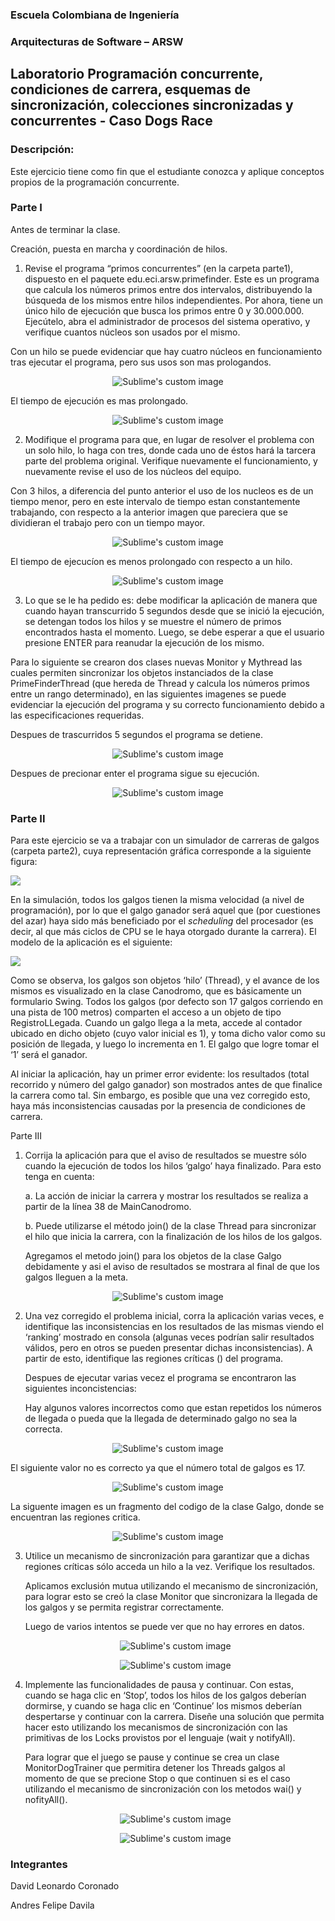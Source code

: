 
### Escuela Colombiana de Ingeniería

### Arquitecturas de Software – ARSW
## Laboratorio Programación concurrente, condiciones de carrera, esquemas de sincronización, colecciones sincronizadas y concurrentes - Caso Dogs Race

### Descripción:
Este ejercicio tiene como fin que el estudiante conozca y aplique conceptos propios de la programación concurrente.

### Parte I 
Antes de terminar la clase.

Creación, puesta en marcha y coordinación de hilos.

1. Revise el programa “primos concurrentes” (en la carpeta parte1), dispuesto en el paquete edu.eci.arsw.primefinder. Este es un programa que calcula los números primos entre dos intervalos, distribuyendo la búsqueda de los mismos entre hilos independientes. Por ahora, tiene un único hilo de ejecución que busca los primos entre 0 y 30.000.000. Ejecútelo, abra el administrador de procesos del sistema operativo, y verifique cuantos núcleos son usados por el mismo.

  Con un hilo se puede evidenciar que hay cuatro núcleos en funcionamiento tras ejecutar el programa, pero sus usos son mas prologandos.
  
  <p align="center">
    <img src="https://github.com/AndresDa1302/ARSW-LAB2/blob/master/img/media/Iparte1.png?raw=true" alt="Sublime's custom image"/>
  </p>
  El tiempo de ejecución es mas prolongado.
  <p align="center">
    <img src="https://github.com/AndresDa1302/ARSW-LAB2/blob/master/img/media/time1.png?raw=true" alt="Sublime's custom image"/>
  </p>

2. Modifique el programa para que, en lugar de resolver el problema con un solo hilo, lo haga con tres, donde cada uno de éstos hará la tarcera parte del problema original. Verifique nuevamente el funcionamiento, y nuevamente revise el uso de los núcleos del equipo.


  Con 3 hilos, a diferencia del punto anterior el uso de los nucleos es de un tiempo menor, pero en este intervalo de tiempo estan constantemente trabajando, con respecto a la   anterior imagen que pareciera que se dividieran el trabajo pero con un tiempo mayor.
  
  <p align="center">
    <img src="https://github.com/AndresDa1302/ARSW-LAB2/blob/master/img/media/Iparte2.png?raw=true" alt="Sublime's custom image"/>
  </p>
  
  El tiempo de ejecucíon es menos prolongado con respecto a un hilo.
  
  <p align="center">
    <img src="https://github.com/AndresDa1302/ARSW-LAB2/blob/master/img/media/time2.png?raw=true" alt="Sublime's custom image"/>
  </p>

  3. Lo que se le ha pedido es: debe modificar la aplicación de manera que cuando hayan transcurrido 5 segundos desde que se inició la ejecución, se detengan todos los hilos y   se muestre el número de primos encontrados hasta el momento. Luego, se debe esperar a que el usuario presione ENTER para reanudar la ejecución de los mismo.

  Para lo siguiente se crearon dos clases nuevas Monitor y Mythread las cuales permiten sincronizar los objetos instanciados de la clase PrimeFinderThread (que hereda de Thread   y calcula los números primos entre un rango determinado), en las siguientes imagenes se puede evidenciar la ejecución del programa y su correcto funcionamiento debido a las     especificaciones requeridas.

  Despues de trascurridos 5 segundos el programa se detiene.

<p align="center">
  <img src="https://github.com/AndresDa1302/ARSW-LAB2/blob/master/img/media/stop.png?raw=true" alt="Sublime's custom image"/>
</p>

  Despues  de precionar enter el programa sigue su ejecución.

<p align="center">
  <img src="https://github.com/AndresDa1302/ARSW-LAB2/blob/master/img/media/inicia.png?raw=true" alt="Sublime's custom image"/>
</p>



### Parte II 


Para este ejercicio se va a trabajar con un simulador de carreras de galgos (carpeta parte2), cuya representación gráfica corresponde a la siguiente figura:

![](./img/media/image1.png)

En la simulación, todos los galgos tienen la misma velocidad (a nivel de programación), por lo que el galgo ganador será aquel que (por cuestiones del azar) haya sido más beneficiado por el *scheduling* del
procesador (es decir, al que más ciclos de CPU se le haya otorgado durante la carrera). El modelo de la aplicación es el siguiente:

![](./img/media/image2.png)

Como se observa, los galgos son objetos ‘hilo’ (Thread), y el avance de los mismos es visualizado en la clase Canodromo, que es básicamente un formulario Swing. Todos los galgos (por defecto son 17 galgos corriendo en una pista de 100 metros) comparten el acceso a un objeto de tipo
RegistroLLegada. Cuando un galgo llega a la meta, accede al contador ubicado en dicho objeto (cuyo valor inicial es 1), y toma dicho valor como su posición de llegada, y luego lo incrementa en 1. El galgo que
logre tomar el ‘1’ será el ganador.

Al iniciar la aplicación, hay un primer error evidente: los resultados (total recorrido y número del galgo ganador) son mostrados antes de que finalice la carrera como tal. Sin embargo, es posible que una vez corregido esto, haya más inconsistencias causadas por la presencia de condiciones de carrera.

Parte III

1.  Corrija la aplicación para que el aviso de resultados se muestre
    sólo cuando la ejecución de todos los hilos ‘galgo’ haya finalizado.
    Para esto tenga en cuenta:

    a.  La acción de iniciar la carrera y mostrar los resultados se realiza a partir de la línea 38 de MainCanodromo.

    b.  Puede utilizarse el método join() de la clase Thread para sincronizar el hilo que inicia la carrera, con la finalización de los hilos de los galgos.
    
    Agregamos el metodo join() para los objetos de la clase Galgo debidamente y asi el aviso de resultados se mostrara al final de que los galgos lleguen a la meta.
    
  <p align="center">
    <img src="https://github.com/AndresDa1302/ARSW-LAB2/blob/master/img/media/join().png?raw=true" alt="Sublime's custom image"/> 
  </p>
    

2.  Una vez corregido el problema inicial, corra la aplicación varias
    veces, e identifique las inconsistencias en los resultados de las
    mismas viendo el ‘ranking’ mostrado en consola (algunas veces
    podrían salir resultados válidos, pero en otros se pueden presentar
    dichas inconsistencias). A partir de esto, identifique las regiones
    críticas () del programa.
    
    Despues de ejecutar varias vecez el programa se encontraron las siguientes inconcistencias:
    
    Hay algunos valores incorrectos como que estan repetidos los números de llegada o  pueda que la llegada de determinado galgo no sea la correcta.
  <p align="center">
    <img src="https://github.com/AndresDa1302/ARSW-LAB2/blob/master/img/media/regionCritica.png?raw=true" alt="Sublime's custom image"/> 
  </p>
  
    
   El siguiente valor no es correcto ya que el número total de galgos es 17. 
    
   
  <p align="center">
    <img src="https://github.com/AndresDa1302/ARSW-LAB2/blob/master/img/media/unknown.png?raw=true" alt="Sublime's custom image"/> 
  </p>

   La siguente imagen es un fragmento del codigo de la clase Galgo, donde se encuentran las regiones critica.
   <p align="center">
    <img src="https://github.com/AndresDa1302/ARSW-LAB2/blob/master/img/media/regioncritica2.png?raw=true" alt="Sublime's custom image"/> 
    </p>

3.  Utilice un mecanismo de sincronización para garantizar que a dichas
    regiones críticas sólo acceda un hilo a la vez. Verifique los
    resultados.
    
    Aplicamos exclusión mutua utilizando el mecanismo de sincronización, para lograr esto se creó la clase Monitor que sincronizara la llegada de los galgos y se permita           registrar correctamente.
    
    Luego de varios intentos se puede ver que no hay errores en datos.
    <p align="center">
    <img src="https://github.com/AndresDa1302/ARSW-LAB2/blob/master/img/media/exclucion mutua2.png?raw=true" alt="Sublime's custom image"/> 
    </p>
    
    <p align="center">
    <img src="https://github.com/AndresDa1302/ARSW-LAB2/blob/master/img/media/exclucion mutua.png?raw=true" alt="Sublime's custom image"/> 
    </p>
   
   
   
    
    

4.  Implemente las funcionalidades de pausa y continuar. Con estas,
    cuando se haga clic en ‘Stop’, todos los hilos de los galgos
    deberían dormirse, y cuando se haga clic en ‘Continue’ los mismos
    deberían despertarse y continuar con la carrera. Diseñe una solución que permita hacer esto utilizando los mecanismos de sincronización con las primitivas de los Locks         provistos por el lenguaje (wait y notifyAll).
    
    Para lograr que el juego se pause y continue se crea un clase MonitorDogTrainer que permitira detener los Threads galgos al momento de que se precione Stop o que continuen     si es el caso utilizando el mecanismo de sincronización con los metodos wai() y nofityAll().
    
    <p align="center">
    <img src="https://github.com/AndresDa1302/ARSW-LAB2/blob/master/img/media/pausa.png?raw=true" alt="Sublime's custom image"/> 
    </p>
     <p align="center">
    <img src="https://github.com/AndresDa1302/ARSW-LAB2/blob/master/img/media/start.png?raw=true" alt="Sublime's custom image"/> 
    </p>
    

### Integrantes
David Leonardo Coronado

Andres Felipe Davila

